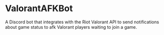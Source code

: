 # ValorantAFKBot
A Discord bot that integrates with the Riot Valorant API to send notifications about game status to afk Valorant players waiting to join a game.
